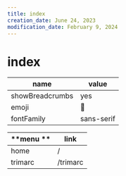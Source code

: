 ```yaml
---
title: index
creation_date: June 24, 2023
modification_date: February 9, 2024
---
```



# index
|  **name**<br/> | **value**<br/> |
|-----|-----|
|  showBreadcrumbs<br/> | yes<br/> |
|  emoji<br/> | 🐴<br/> |
|  fontFamily<br/> | sans-serif<br/> |

|  **menu **<br/> | **link**<br/> |
|-----|-----|
|  home<br/> | /<br/> |
|  trimarc <br/> | /trimarc<br/> |

